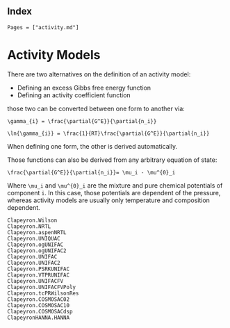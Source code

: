 ## Index

```@index
Pages = ["activity.md"]
```

# Activity Models

There are two alternatives on the definition of an activity model:

- Defining an excess Gibbs free energy function
- Defining an activity coefficient function

those two can be converted between one form to another via:

``\gamma_{i} = \frac{\partial{G^E}}{\partial{n_i}}``

``\ln{\gamma_{i}} = \frac{1}{RT}\frac{\partial{G^E}}{\partial{n_i}}``

When defining one form, the other is derived automatically.

Those functions can also be derived from any arbitrary equation of state:

``\frac{\partial{G^E}}{\partial{n_i}}= \mu_i - \mu^{0}_i``

Where ``\mu_i`` and ``\mu^{0}_i`` are the mixture and pure chemical potentials of component ``i``.
In this case, those potentials are dependent of the pressure, whereas activity models are usually only temperature and composition dependent.

```@docs
Clapeyron.Wilson
Clapeyron.NRTL
Clapeyron.aspenNRTL
Clapeyron.UNIQUAC
Clapeyron.ogUNIFAC
Clapeyron.ogUNIFAC2
Clapeyron.UNIFAC
Clapeyron.UNIFAC2
Clapeyron.PSRKUNIFAC
Clapeyron.VTPRUNIFAC
Clapeyron.UNIFACFV
Clapeyron.UNIFACFVPoly
Clapeyron.tcPRWilsonRes
Clapeyron.COSMOSAC02
Clapeyron.COSMOSAC10
Clapeyron.COSMOSACdsp
ClapeyronHANNA.HANNA
```
